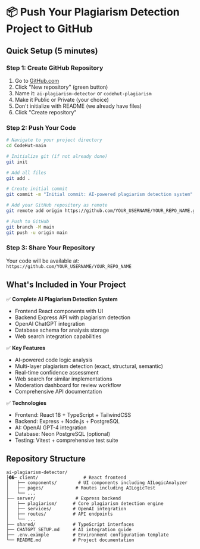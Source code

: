 # 📦 Push Your Plagiarism Detection Project to GitHub

## Quick Setup (5 minutes)

### Step 1: Create GitHub Repository
1. Go to [GitHub.com](https://github.com)
2. Click "New repository" (green button)
3. Name it: `ai-plagiarism-detector` or `codehut-plagiarism`
4. Make it Public or Private (your choice)
5. Don't initialize with README (we already have files)
6. Click "Create repository"

### Step 2: Push Your Code
```bash
# Navigate to your project directory
cd CodeHut-main

# Initialize git (if not already done)
git init

# Add all files
git add .

# Create initial commit
git commit -m "Initial commit: AI-powered plagiarism detection system"

# Add your GitHub repository as remote
git remote add origin https://github.com/YOUR_USERNAME/YOUR_REPO_NAME.git

# Push to GitHub
git branch -M main
git push -u origin main
```

### Step 3: Share Your Repository
Your code will be available at:
`https://github.com/YOUR_USERNAME/YOUR_REPO_NAME`

## What's Included in Your Project

✅ **Complete AI Plagiarism Detection System**
- Frontend React components with UI
- Backend Express API with plagiarism detection
- OpenAI ChatGPT integration
- Database schema for analysis storage
- Web search integration capabilities

✅ **Key Features**
- AI-powered code logic analysis
- Multi-layer plagiarism detection (exact, structural, semantic)
- Real-time confidence assessment
- Web search for similar implementations
- Moderation dashboard for review workflow
- Comprehensive API documentation

✅ **Technologies**
- Frontend: React 18 + TypeScript + TailwindCSS
- Backend: Express + Node.js + PostgreSQL
- AI: OpenAI GPT-4 integration
- Database: Neon PostgreSQL (optional)
- Testing: Vitest + comprehensive test suite

## Repository Structure
```
ai-plagiarism-detector/
├��─ client/                 # React frontend
│   ├── components/        # UI components including AILogicAnalyzer
│   ├── pages/            # Routes including AILogicTest
│   └── ...
├── server/               # Express backend
│   ├── plagiarism/      # Core plagiarism detection engine
│   ├── services/        # OpenAI integration
│   ├── routes/          # API endpoints
│   └── ...
├── shared/              # TypeScript interfaces
├── CHATGPT_SETUP.md     # AI integration guide
├── .env.example         # Environment configuration template
└── README.md            # Project documentation
```
